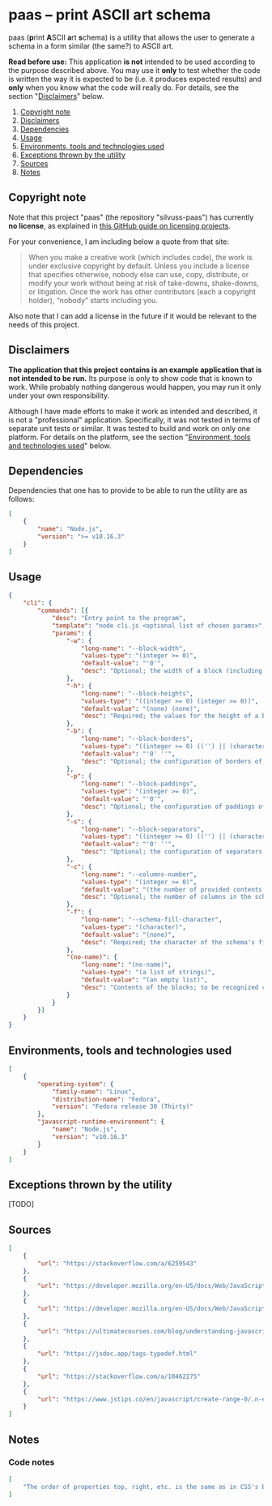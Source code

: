 # paas – print ASCII art schema

paas (**p**rint **A**SCII **a**rt **s**chema) is a utility that allows the user to generate a schema in a form similar (the same?) to ASCII art.

**Read before use:** This application **is not** intended to be used according to the purpose described above. You may use it **only** to test whether the code is written the way it is expected to be (i.e. it produces expected results) and **only** when you know what the code will really do. For details, see the section "[Disclaimers](#disclaimers)" below.

1. [Copyright note](#copyright-note)
2. [Disclaimers](#disclaimers)
3. [Dependencies](#dependencies)
4. [Usage](#usage)
5. [Environments, tools and technologies used](#environments-tools-and-technologies-used)
6. [Exceptions thrown by the utility](#exceptions-thrown-by-the-utility)
7. [Sources](#sources)
8. [Notes](#notes)

## Copyright note

Note that this project "paas" (the repository "silvuss-paas") has currently **no license**, as explained in [this GitHub guide on licensing projects](https://choosealicense.com/no-permission/).

For your convenience, I am including below a quote from that site:

> When you make a creative work (which includes code), the work is under exclusive copyright by default. Unless you include a license that specifies otherwise, nobody else can use, copy, distribute, or modify your work without being at risk of take-downs, shake-downs, or litigation. Once the work has other contributors (each a copyright holder), “nobody” starts including you.

Also note that I can add a license in the future if it would be relevant to the needs of this project.

## Disclaimers

**The application that this project contains is an example application that is not intended to be run.** Its purpose is only to show code that is known to work. While probably nothing dangerous would happen, you may run it only under your own responsibility.

Although I have made efforts to make it work as intended and described, it is not a "professional" application. Specifically, it was not tested in terms of separate unit tests or similar. It was tested to build and work on only one platform. For details on the platform, see the section "[Environment, tools and technologies used](#environment-tools-and-technologies-used)" below.

## Dependencies

Dependencies that one has to provide to be able to run the utility are as follows:

```json
[
    {
        "name": "Node.js",
        "version": ">= v10.16.3"
    }
]
```

## Usage

```json
{
    "cli": {
        "commands": [{
            "desc": "Entry point to the program",
            "template": "node cli.js <optional list of chosen params>",
            "params": {
                "-w": {
                    "long-name": "--block-width",
                    "values-type": "(integer >= 0)",
                    "default-value": "'0'",
                    "desc": "Optional; the width of a block (including border)"
                },
                "-h": {
                    "long-name": "--block-heights",
                    "values-type": "((integer >= 0) (integer >= 0))",
                    "default-value": "(none) (none)",
                    "desc": "Required; the values for the height of a block: minimum, maximum (including borders)"
                },
                "-b": {
                    "long-name": "--block-borders",
                    "values-type": "((integer >= 0) (('') || (character)))",
                    "default-value": "'0' ''",
                    "desc": "Optional; the configuration of borders of a block: borders' size, borders' character"
                },
                "-p": {
                    "long-name": "--block-paddings",
                    "values-type": "(integer >= 0)",
                    "default-value": "'0'",
                    "desc": "Optional; the configuration of paddings of a block: paddings' size"
                },
                "-s": {
                    "long-name": "--block-separators",
                    "values-type": "((integer >= 0) (('') || (character)))",
                    "default-value": "'0' ''",
                    "desc": "Optional; the configuration of separators between blocks: separators' size, separators' fill's character"
                },
                "-c": {
                    "long-name": "--columns-number",
                    "values-type": "(integer >= 0)",
                    "default-value": "(the number of provided contents strings)",
                    "desc": "Optional; the number of columns in the schema"
                },
                "-f": {
                    "long-name": "--schema-fill-character",
                    "values-type": "(character)",
                    "default-value": "(none)",
                    "desc": "Required; the character of the schema's fill"
                },
                "(no-name)": {
                    "long-name": "(no-name)",
                    "values-type": "(a list of strings)",
                    "default-value": "(an empty list)",
                    "desc": "Contents of the blocks; to be recognized correctly, it must be separated by '--' (double dash) from the rest of the arguments"
                }
            }
        }]
    }
}
```

## Environments, tools and technologies used

```json
[
    {
        "operating-system": {
            "family-name": "Linux",
            "distribution-name": "Fedora",
            "version": "Fedora release 30 (Thirty)"
        },
        "javascript-runtime-environment": {
            "name": "Node.js",
            "version": "v10.16.3"
        }
    }
]
```

## Exceptions thrown by the utility

[TODO]

## Sources

```json
[
    {
        "url": "https://stackoverflow.com/a/6259543"
    },
    {
        "url": "https://developer.mozilla.org/en-US/docs/Web/JavaScript/Guide/Regular_Expressions/Quantifiers"
    },
    {
        "url": "https://developer.mozilla.org/en-US/docs/Web/JavaScript/Reference/Global_Objects/RegExp"
    },
    {
        "url": "https://ultimatecourses.com/blog/understanding-javascript-types-and-reliable-type-checking"
    },
    {
        "url": "https://jsdoc.app/tags-typedef.html"
    },
    {
        "url": "https://stackoverflow.com/a/10462275"
    },
    {
        "url": "https://www.jstips.co/en/javascript/create-range-0/.n-easily-using-one-line/"
    }
]
```

## Notes

### Code notes

```json
[
    "The order of properties top, right, etc. is the same as in CSS's border's shorthand properties."
]
```